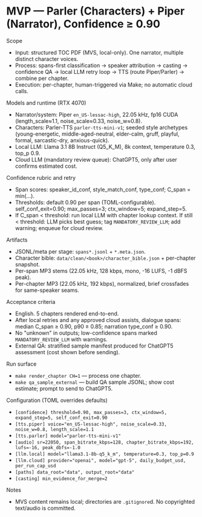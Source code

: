 # MVP — Parler (Characters) + Piper (Narrator), Confidence ≥ 0.90

Scope

- Input: structured TOC PDF (MVS, local-only). One narrator, multiple distinct character voices.
- Process: spans-first classification → speaker attribution → casting → confidence QA → local LLM retry loop → TTS (route Piper/Parler) → combine per chapter.
- Execution: per-chapter, human-triggered via Make; no automatic cloud calls.

Models and runtime (RTX 4070)

- Narrator/system: Piper `en_US-lessac-high`, 22.05 kHz, fp16 CUDA (length_scale≈1.1, noise_scale≈0.33, noise_w≈0.8).
- Characters: Parler-TTS `parler-tts-mini-v1`; seeded style archetypes (young-energetic, middle-aged-neutral, elder-calm, gruff, playful, formal, sarcastic-dry, anxious-quick).
- Local LLM: Llama 3.1 8B Instruct (Q5_K_M), 8k context, temperature 0.3, top_p 0.9.
- Cloud LLM (mandatory review queue): ChatGPT5, only after user confirms estimated cost.

Confidence rubric and retry

- Span scores: speaker_id_conf, style_match_conf, type_conf; C_span = min(...).
- Thresholds: default 0.90 per span (TOML-configurable). self_conf_exit=0.90; max_passes=3; ctx_window=5; expand_step=5.
- If C_span < threshold: run local LLM with chapter lookup context. If still < threshold: LLM picks best guess; tag `MANDATORY_REVIEW_LLM`; add warning; enqueue for cloud review.

Artifacts

- JSONL/meta per stage: `spans*.jsonl` + `*.meta.json`.
- Character bible: `data/clean/<book>/character_bible.json` + per-chapter snapshot.
- Per-span MP3 stems (22.05 kHz, 128 kbps, mono, -16 LUFS, -1 dBFS peak).
- Per-chapter MP3 (22.05 kHz, 192 kbps), normalized, brief crossfades for same-speaker seams.

Acceptance criteria

- English. 5 chapters rendered end-to-end.
- After local retries and any approved cloud assists, dialogue spans: median C_span ≥ 0.90, p90 ≥ 0.85; narration type_conf ≥ 0.90.
- No "unknown" in outputs; low-confidence spans marked `MANDATORY_REVIEW_LLM` with warnings.
- External QA: stratified sample manifest produced for ChatGPT5 assessment (cost shown before sending).

Run surface

- `make render_chapter CH=1` — process one chapter.
- `make qa_sample_external` — build QA sample JSONL; show cost estimate; prompt to send to ChatGPT5.

Configuration (TOML overrides defaults)

- `[confidence] threshold=0.90, max_passes=3, ctx_window=5, expand_step=5, self_conf_exit=0.90`
- `[tts.piper] voice="en_US-lessac-high", noise_scale=0.33, noise_w=0.8, length_scale=1.1`
- `[tts.parler] model="parler-tts-mini-v1"`
- `[audio] sr=22050, span_bitrate_kbps=128, chapter_bitrate_kbps=192, lufs=-16, peak_dbfs=-1.0`
- `[llm.local] model="llama3.1-8b-q5_k_m", temperature=0.3, top_p=0.9`
- `[llm.cloud] provider="openai", model="gpt-5", daily_budget_usd, per_run_cap_usd`
- `[paths] data_root="data", output_root="data"`
- `[casting] min_evidence_for_merge=2`

Notes

- MVS content remains local; directories are `.gitignore`d. No copyrighted text/audio is committed.
